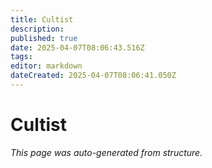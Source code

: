 ```yaml
---
title: Cultist
description: 
published: true
date: 2025-04-07T08:06:43.516Z
tags: 
editor: markdown
dateCreated: 2025-04-07T08:06:41.050Z
---
```


# Cultist

*This page was auto-generated from structure.*